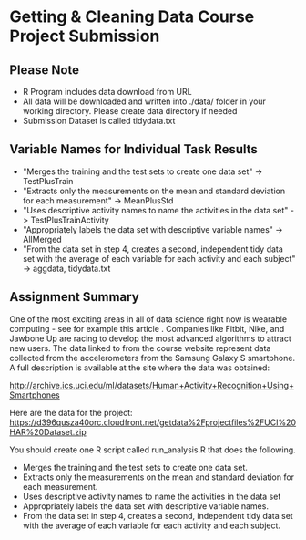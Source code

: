 # Getting & Cleaning Data Course Project Submission 

## Please Note 
- R Program includes data download from URL 
- All data will be downloaded and written into ./data/ folder in your working directory. Please create data directory if needed
- Submission Dataset is called tidydata.txt

## Variable Names for Individual Task Results 
- "Merges the training and the test sets to create one data set" -> TestPlusTrain
- "Extracts only the measurements on the mean and standard deviation for each measurement" -> MeanPlusStd
- "Uses descriptive activity names to name the activities in the data set" -> TestPlusTrainActivity
- "Appropriately labels the data set with descriptive variable names" -> AllMerged
- "From the data set in step 4, creates a second, independent tidy data set with the average of each variable for each activity and each subject" -> aggdata, tidydata.txt

## Assignment Summary 

One of the most exciting areas in all of data science right now is wearable computing - see for example this article . Companies like Fitbit, Nike, and Jawbone Up are racing to develop the most advanced algorithms to attract new users. The data linked to from the course website represent data collected from the accelerometers from the Samsung Galaxy S smartphone. A full description is available at the site where the data was obtained: 

http://archive.ics.uci.edu/ml/datasets/Human+Activity+Recognition+Using+Smartphones 

Here are the data for the project: 
https://d396qusza40orc.cloudfront.net/getdata%2Fprojectfiles%2FUCI%20HAR%20Dataset.zip 

You should create one R script called run_analysis.R that does the following. 
- Merges the training and the test sets to create one data set.
- Extracts only the measurements on the mean and standard deviation for each measurement. 
- Uses descriptive activity names to name the activities in the data set
- Appropriately labels the data set with descriptive variable names. 
- From the data set in step 4, creates a second, independent tidy data set with the average of each variable for each activity and each subject.
